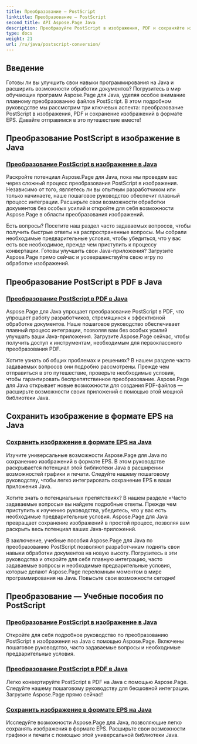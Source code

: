```yaml
---
title: Преобразование — PostScript
linktitle: Преобразование — PostScript
second_title: API Aspose.Page Java
description: Преобразуйте PostScript в изображения, PDF и сохраняйте изображения в формате EPS на Java с помощью учебных пособий Aspose.Page. Пошаговые руководства, часто задаваемые вопросы и необходимые условия для плавной интеграции.
type: docs
weight: 21
url: /ru/java/postscript-conversion/
---
```

## Введение

Готовы ли вы улучшить свои навыки программирования на Java и расширить возможности обработки документов? Погрузитесь в мир обучающих программ Aspose.Page для Java, уделяя особое внимание плавному преобразованию файлов PostScript. В этом подробном руководстве мы рассмотрим три ключевых аспекта: преобразование PostScript в изображения, PDF и сохранение изображений в формате EPS. Давайте отправимся в это путешествие вместе!

## Преобразование PostScript в изображение в Java

### [Преобразование PostScript в изображение в Java](./to-image/)

Раскройте потенциал Aspose.Page для Java, пока мы проведем вас через сложный процесс преобразования PostScript в изображения. Независимо от того, являетесь ли вы опытным разработчиком или только начинаете, наше пошаговое руководство обеспечит плавный процесс интеграции. Расширьте свои возможности обработки документов без особых усилий и откройте для себя возможности Aspose.Page в области преобразования изображений.

Есть вопросы? Посетите наш раздел часто задаваемых вопросов, чтобы получить быстрые ответы на распространенные вопросы. Мы собрали необходимые предварительные условия, чтобы убедиться, что у вас есть все необходимое, прежде чем приступить к процессу конвертации. Готовы улучшить свои Java-приложения? Загрузите Aspose.Page прямо сейчас и усовершенствуйте свою игру по обработке изображений.

## Преобразование PostScript в PDF в Java

### [Преобразование PostScript в PDF в Java](./to-pdf/)

Aspose.Page для Java упрощает преобразование PostScript в PDF, что упрощает работу разработчиков, стремящихся к эффективной обработке документов. Наше пошаговое руководство обеспечивает плавный процесс интеграции, позволяя вам без особых усилий улучшать ваши Java-приложения. Загрузите Aspose.Page сейчас, чтобы получить доступ к инструментам, необходимым для первоклассного преобразования PDF.

Хотите узнать об общих проблемах и решениях? В нашем разделе часто задаваемых вопросов они подробно рассмотрены. Прежде чем отправиться в это путешествие, проверьте необходимые условия, чтобы гарантировать беспрепятственное преобразование. Aspose.Page для Java открывает новые возможности для создания PDF-файлов — расширьте возможности своих приложений с помощью этой мощной библиотеки Java.

## Сохранить изображение в формате EPS на Java

### [Сохранить изображение в формате EPS на Java](./save-image-as-eps/)

Изучите универсальные возможности Aspose.Page для Java по сохранению изображений в формате EPS. В этом руководстве раскрывается потенциал этой библиотеки Java в расширении возможностей графики и печати. Следуйте нашему пошаговому руководству, чтобы легко интегрировать сохранение EPS в ваши приложения Java.

Хотите знать о потенциальных препятствиях? В нашем разделе «Часто задаваемые вопросы» вы найдете подробные ответы. Прежде чем приступить к изучению руководства, убедитесь, что у вас есть необходимые предварительные условия. Aspose.Page для Java превращает сохранение изображений в простой процесс, позволяя вам раскрыть весь потенциал ваших Java-приложений.

В заключение, учебные пособия Aspose.Page для Java по преобразованию PostScript позволяют разработчикам поднять свои навыки обработки документов на новую высоту. Погрузитесь в эти руководства и откройте для себя плавную интеграцию, часто задаваемые вопросы и необходимые предварительные условия, которые делают Aspose.Page переломным моментом в мире программирования на Java. Повысьте свои возможности сегодня!
## Преобразование — Учебные пособия по PostScript
### [Преобразование PostScript в изображение в Java](./to-image/)
Откройте для себя подробное руководство по преобразованию PostScript в изображения на Java с помощью Aspose.Page. Включены пошаговое руководство, часто задаваемые вопросы и необходимые предварительные условия.
### [Преобразование PostScript в PDF в Java](./to-pdf/)
Легко конвертируйте PostScript в PDF на Java с помощью Aspose.Page. Следуйте нашему пошаговому руководству для бесшовной интеграции. Загрузите Aspose.Page прямо сейчас!
### [Сохранить изображение в формате EPS на Java](./save-image-as-eps/)
Исследуйте возможности Aspose.Page для Java, позволяющие легко сохранять изображения в формате EPS. Расширьте свои возможности графики и печати с помощью этой универсальной библиотеки Java.